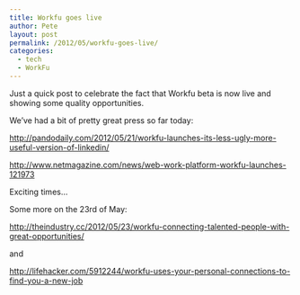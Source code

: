 ```yaml
---
title: Workfu goes live
author: Pete
layout: post
permalink: /2012/05/workfu-goes-live/
categories:
  - tech
  - WorkFu
---
```

Just a quick post to celebrate the fact that Workfu beta is now live and showing some quality opportunities.

We’ve had a bit of pretty great press so far today:

<http://pandodaily.com/2012/05/21/workfu-launches-its-less-ugly-more-useful-version-of-linkedin/>

<http://www.netmagazine.com/news/web-work-platform-workfu-launches-121973>

Exciting times…

Some more on the 23rd of May:

<http://theindustry.cc/2012/05/23/workfu-connecting-talented-people-with-great-opportunities/>

and

<http://lifehacker.com/5912244/workfu-uses-your-personal-connections-to-find-you-a-new-job>
